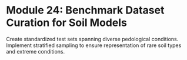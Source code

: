 # **Module 24: Benchmark Dataset Curation for Soil Models**

Create standardized test sets spanning diverse pedological conditions. Implement stratified sampling to ensure representation of rare soil types and extreme conditions.
